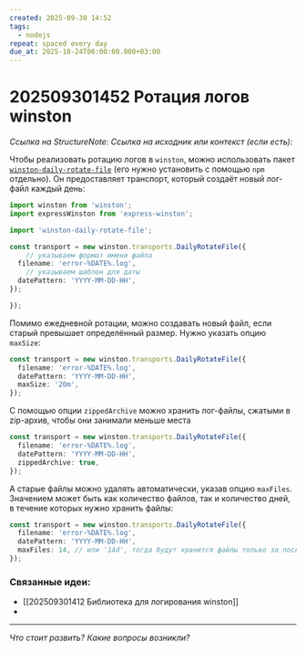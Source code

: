 ```yaml
---
created: 2025-09-30 14:52
tags:
  - nodejs
repeat: spaced every day
due_at: 2025-10-24T06:00:00.000+03:00
---
```

# 202509301452 Ротация логов winston

*Ссылка на StructureNote:*
*Ссылка на исходник или контекст (если есть):* 

Чтобы реализовать ротацию логов в `winston`, можно использовать пакет [`winston-daily-rotate-file`](https://github.com/winstonjs/winston-daily-rotate-file) (его нужно установить с помощью `npm` отдельно). Он предоставляет транспорт, который создаёт новый лог-файл каждый день:

```ts
import winston from 'winston';
import expressWinston from 'express-winston';

import 'winston-daily-rotate-file';

const transport = new winston.transports.DailyRotateFile({
    // указываем формат имени файла
  filename: 'error-%DATE%.log',
    // указываем шаблон для даты
  datePattern: 'YYYY-MM-DD-HH',
});

});

```

Помимо ежедневной ротации, можно создавать новый файл, если старый превышает определённый размер. Нужно указать опцию `maxSize`:

```ts
const transport = new winston.transports.DailyRotateFile({
  filename: 'error-%DATE%.log',
  datePattern: 'YYYY-MM-DD-HH',
  maxSize: '20m',
});
```

С помощью опции `zippedArchive` можно хранить лог-файлы, сжатыми в zip-архив, чтобы они занимали меньше места

```ts
const transport = new winston.transports.DailyRotateFile({
  filename: 'error-%DATE%.log',
  datePattern: 'YYYY-MM-DD-HH',
  zippedArchive: true,
});
```

А старые файлы можно удалять автоматически, указав опцию `maxFiles`. Значением может быть как количество файлов, так и количество дней, в течение которых нужно хранить файлы:

```ts
const transport = new winston.transports.DailyRotateFile({
  filename: 'error-%DATE%.log',
  datePattern: 'YYYY-MM-DD-HH',
  maxFiles: 14, // или '14d', тогда будут хранится файлы только за последние 14 дней
});
```

### Связанные идеи:

* [[202509301412 Библиотека для логирования winston]]
* 
---

*Что стоит развить? Какие вопросы возникли?*
